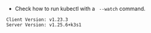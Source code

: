 * Check how to run kubectl with a ` --watch` command.

```
Client Version: v1.23.3
Server Version: v1.25.6+k3s1
```